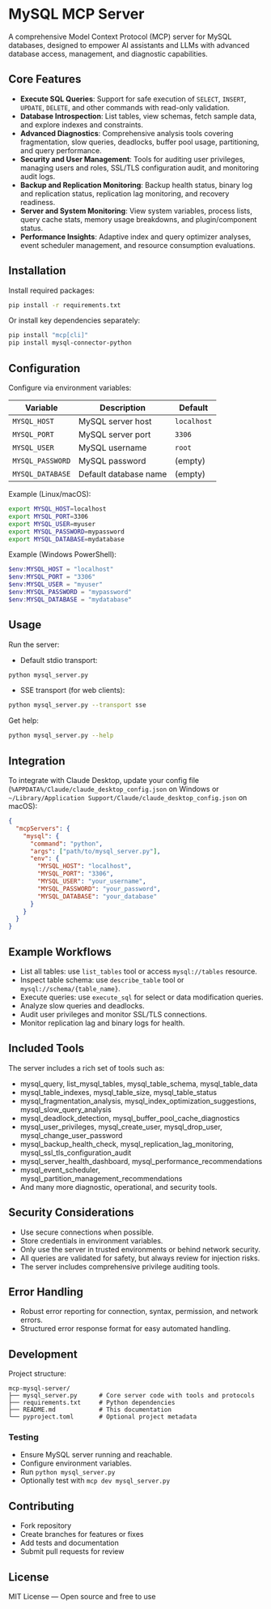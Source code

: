 # MySQL MCP Server

A comprehensive Model Context Protocol (MCP) server for MySQL databases, designed to empower AI assistants and LLMs with advanced database access, management, and diagnostic capabilities.

## Core Features

- **Execute SQL Queries**: Support for safe execution of `SELECT`, `INSERT`, `UPDATE`, `DELETE`, and other commands with read-only validation.
- **Database Introspection**: List tables, view schemas, fetch sample data, and explore indexes and constraints.
- **Advanced Diagnostics**: Comprehensive analysis tools covering fragmentation, slow queries, deadlocks, buffer pool usage, partitioning, and query performance.
- **Security and User Management**: Tools for auditing user privileges, managing users and roles, SSL/TLS configuration audit, and monitoring audit logs.
- **Backup and Replication Monitoring**: Backup health status, binary log and replication status, replication lag monitoring, and recovery readiness.
- **Server and System Monitoring**: View system variables, process lists, query cache stats, memory usage breakdowns, and plugin/component status.
- **Performance Insights**: Adaptive index and query optimizer analyses, event scheduler management, and resource consumption evaluations.

## Installation

Install required packages:

```bash
pip install -r requirements.txt
```

Or install key dependencies separately:

```bash
pip install "mcp[cli]"
pip install mysql-connector-python
```

## Configuration

Configure via environment variables:

| Variable         | Description            | Default   |
| ---------------- | ---------------------- | --------- |
| `MYSQL_HOST`     | MySQL server host      | `localhost` |
| `MYSQL_PORT`     | MySQL server port      | `3306`    |
| `MYSQL_USER`     | MySQL username         | `root`    |
| `MYSQL_PASSWORD` | MySQL password         | (empty)   |
| `MYSQL_DATABASE` | Default database name  | (empty)   |

Example (Linux/macOS):

```bash
export MYSQL_HOST=localhost
export MYSQL_PORT=3306
export MYSQL_USER=myuser
export MYSQL_PASSWORD=mypassword
export MYSQL_DATABASE=mydatabase
```

Example (Windows PowerShell):

```powershell
$env:MYSQL_HOST = "localhost"
$env:MYSQL_PORT = "3306"
$env:MYSQL_USER = "myuser"
$env:MYSQL_PASSWORD = "mypassword"
$env:MYSQL_DATABASE = "mydatabase"
```

## Usage

Run the server:

- Default stdio transport:

```bash
python mysql_server.py
```

- SSE transport (for web clients):

```bash
python mysql_server.py --transport sse
```

Get help:

```bash
python mysql_server.py --help
```

## Integration

To integrate with Claude Desktop, update your config file (`%APPDATA%/Claude/claude_desktop_config.json` on Windows or `~/Library/Application Support/Claude/claude_desktop_config.json` on macOS):

```json
{
  "mcpServers": {
    "mysql": {
      "command": "python",
      "args": ["path/to/mysql_server.py"],
      "env": {
        "MYSQL_HOST": "localhost",
        "MYSQL_PORT": "3306",
        "MYSQL_USER": "your_username",
        "MYSQL_PASSWORD": "your_password",
        "MYSQL_DATABASE": "your_database"
      }
    }
  }
}
```

## Example Workflows

- List all tables: use `list_tables` tool or access `mysql://tables` resource.
- Inspect table schema: use `describe_table` tool or `mysql://schema/{table_name}`.
- Execute queries: use `execute_sql` for select or data modification queries.
- Analyze slow queries and deadlocks.
- Audit user privileges and monitor SSL/TLS connections.
- Monitor replication lag and binary logs for health.

## Included Tools

The server includes a rich set of tools such as:

- mysql_query, list_mysql_tables, mysql_table_schema, mysql_table_data
- mysql_table_indexes, mysql_table_size, mysql_table_status
- mysql_fragmentation_analysis, mysql_index_optimization_suggestions, mysql_slow_query_analysis
- mysql_deadlock_detection, mysql_buffer_pool_cache_diagnostics
- mysql_user_privileges, mysql_create_user, mysql_drop_user, mysql_change_user_password
- mysql_backup_health_check, mysql_replication_lag_monitoring, mysql_ssl_tls_configuration_audit
- mysql_server_health_dashboard, mysql_performance_recommendations
- mysql_event_scheduler, mysql_partition_management_recommendations
- And many more diagnostic, operational, and security tools.

## Security Considerations

- Use secure connections when possible.
- Store credentials in environment variables.
- Only use the server in trusted environments or behind network security.
- All queries are validated for safety, but always review for injection risks.
- The server includes comprehensive privilege auditing tools.

## Error Handling

- Robust error reporting for connection, syntax, permission, and network errors.
- Structured error response format for easy automated handling.

## Development

Project structure:

```
mcp-mysql-server/
├── mysql_server.py      # Core server code with tools and protocols
├── requirements.txt     # Python dependencies
├── README.md            # This documentation
└── pyproject.toml       # Optional project metadata
```

### Testing

- Ensure MySQL server running and reachable.
- Configure environment variables.
- Run `python mysql_server.py`
- Optionally test with `mcp dev mysql_server.py`

## Contributing

- Fork repository
- Create branches for features or fixes
- Add tests and documentation
- Submit pull requests for review

## License

MIT License — Open source and free to use
